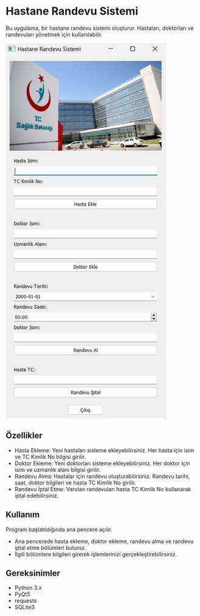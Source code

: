 <h1>Hastane Randevu Sistemi</h1>
<p>Bu uygulama, bir hastane randevu sistemi oluşturur. Hastaları, doktorları ve randevuları yönetmek için kullanılabilir.</p>
<img src="Ekran görüntüsü 2024-05-06 110805.png"/>
<h2>Özellikler</h2>
<ul>
  <li>Hasta Ekleme: Yeni hastaları sisteme ekleyebilirsiniz. Her hasta için isim ve TC Kimlik No bilgisi girilir.</li>
  <li>Doktor Ekleme: Yeni doktorları sisteme ekleyebilirsiniz. Her doktor için isim ve uzmanlık alanı bilgisi girilir.</li>
  <li>Randevu Alma: Hastalar için randevu oluşturabilirsiniz. Randevu tarihi, saat, doktor bilgileri ve hasta TC Kimlik No girilir.</li>
  <li>Randevu İptal Etme: Varolan randevuları hasta TC Kimlik No kullanarak iptal edebilirsiniz.</li>
</ul>
<h2>Kullanım</h2>
<p>Program başlatıldığında ana pencere açılır.</p>
<ul>
  <li>Ana pencerede hasta ekleme, doktor ekleme, randevu alma ve randevu iptal etme bölümleri bulunur.</li>
  <li>İlgili bölümlere bilgileri girerek işlemlerinizi gerçekleştirebilirsiniz.</li>
</ul>
<h2>Gereksinimler</h2>
<ul>
  <li>Python 3.x</li>
  <li>PyQt5</li>
  <li>requests</li>
  <li>SQLite3</li>
</ul>
